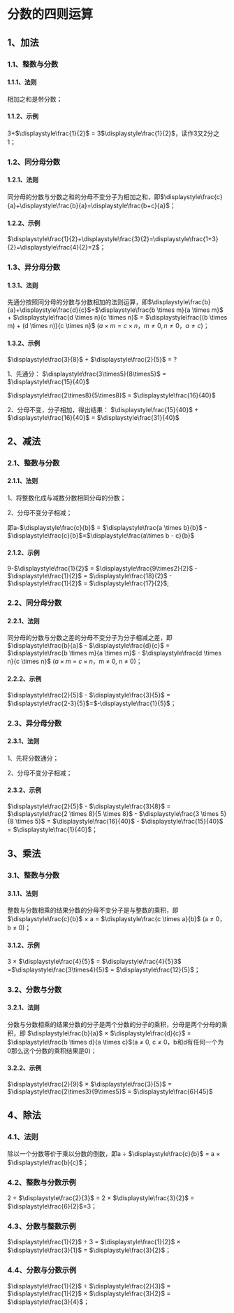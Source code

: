 # 分数的四则运算

## 1、加法
### 1.1、整数与分数
#### 1.1.1、法则
相加之和是带分数；

#### 1.1.2、示例
3+$\displaystyle\frac{1}{2}$ = 3$\displaystyle\frac{1}{2}$，读作3又2分之1；

### 1.2、同分母分数
#### 1.2.1、法则
同分母的分数与分数之和的分母不变分子为相加之和，即$\displaystyle\frac{c}{a}+\displaystyle\frac{b}{a}=\displaystyle\frac{b+c}{a}$；

#### 1.2.2、示例
$\displaystyle\frac{1}{2}+\displaystyle\frac{3}{2}=\displaystyle\frac{1+3}{2}=\displaystyle\frac{4}{2}=2$；

### 1.3、异分母分数
#### 1.3.1、法则
先通分按照同分母的分数与分数相加的法则运算，即$\displaystyle\frac{b}{a}+\displaystyle\frac{d}{c}$=$\displaystyle\frac{b \times m}{a \times m}$ + $\displaystyle\frac{d \times n}{c \times n}$ = $\displaystyle\frac{(b \times m) + (d \times n)}{c \times n}$ ($a \times m = c \times n，m\ne0, n\ne0，a\ne c$)；

#### 1.3.2、示例

$\displaystyle\frac{3}{8}$ + $\displaystyle\frac{2}{5}$  = ?

1、先通分：
$\displaystyle\frac{3\times5}{8\times5}$ = $\displaystyle\frac{15}{40}$

$\displaystyle\frac{2\times8}{5\times8}$ = $\displaystyle\frac{16}{40}$

2、分母不变，分子相加，得出结果：
$\displaystyle\frac{15}{40}$ + $\displaystyle\frac{16}{40}$ = $\displaystyle\frac{31}{40}$

## 2、减法
### 2.1、整数与分数
#### 2.1.1、法则
1、将整数化成与减数分数相同分母的分数；

2、分母不变分子相减；

即a-$\displaystyle\frac{c}{b}$ = $\displaystyle\frac{a \times b}{b}$ - $\displaystyle\frac{c}{b}$=$\displaystyle\frac{a\times b - c}{b}$

#### 2.1.2、示例
9-$\displaystyle\frac{1}{2}$ = $\displaystyle\frac{9\times2}{2}$ - $\displaystyle\frac{1}{2}$ = $\displaystyle\frac{18}{2}$ - $\displaystyle\frac{1}{2}$ = $\displaystyle\frac{17}{2}$;

### 2.2、同分母分数
#### 2.2.1、法则
同分母的分数与分数之差的分母不变分子为分子相减之差，即
$\displaystyle\frac{b}{a}$ - $\displaystyle\frac{d}{c}$ = $\displaystyle\frac{b \times m}{a \times m}$ - $\displaystyle\frac{d \times n}{c \times n}$ ($a \times m$ = $c \times n$，m $\ne$ 0, n $\ne$ 0)；

#### 2.2.2、示例
$\displaystyle\frac{2}{5}$ - $\displaystyle\frac{3}{5}$ = $\displaystyle\frac{2-3}{5}$=$-\displaystyle\frac{1}{5}$；

### 2.3、异分母分数
#### 2.3.1、法则
1、先将分数通分；

2、分母不变分子相减；

#### 2.3.2、示例
$\displaystyle\frac{2}{5}$ - $\displaystyle\frac{3}{8}$ = $\displaystyle\frac{2 \times 8}{5 \times 8}$ - $\displaystyle\frac{3 \times 5}{8 \times 5}$ = $\displaystyle\frac{16}{40}$ - $\displaystyle\frac{15}{40}$ = $\displaystyle\frac{1}{40}$；

## 3、乘法
### 3.1、整数与分数
#### 3.1.1、法则
整数与分数相乘的结果分数的分母不变分子是与整数的乘积，即
$\displaystyle\frac{c}{b}$ $\times$ a = $\displaystyle\frac{c \times a}{b}$ (a $\ne$ 0，b $\ne$ 0)；

#### 3.1.2、示例
3 $\times$ $\displaystyle\frac{4}{5}$ = $\displaystyle\frac{4}{5}3$ =$\displaystyle\frac{3\times4}{5}$ = $\displaystyle\frac{12}{5}$；

### 3.2、分数与分数
#### 3.2.1、法则
分数与分数相乘的结果分数的分子是两个分数的分子的乘积，分母是两个分母的乘积，即
$\displaystyle\frac{b}{a}$ $\times$ $\displaystyle\frac{d}{c}$ = $\displaystyle\frac{b \times d}{a \times c}$(a $\ne$ 0, c $\ne$ 0，b和d有任何一个为0那么这个分数的乘积结果是0)；

#### 3.2.2、示例
$\displaystyle\frac{2}{9}$ $\times$ $\displaystyle\frac{3}{5}$ = $\displaystyle\frac{2\times3}{9\times5}$ = $\displaystyle\frac{6}{45}$

## 4、除法
### 4.1、法则
除以一个分数等价于乘以分数的倒数，即a $\div$ $\displaystyle\frac{c}{b}$ = a $\times$ $\displaystyle\frac{b}{c}$；


### 4.2、整数与分数示例
2 $\div$ $\displaystyle\frac{2}{3}$ = 2 $\times$ $\displaystyle\frac{3}{2}$ = $\displaystyle\frac{6}{2}$=3；

### 4.3、分数与整数示例
$\displaystyle\frac{1}{2}$ $\div$ 3 = $\displaystyle\frac{1}{2}$ $\times$ $\displaystyle\frac{3}{1}$ = $\displaystyle\frac{3}{2}$；

### 4.4、分数与分数示例
$\displaystyle\frac{1}{2}$ $\div$ $\displaystyle\frac{2}{3}$ = $\displaystyle\frac{1}{2}$ $\times$ $\displaystyle\frac{3}{2}$ = $\displaystyle\frac{3}{4}$；

